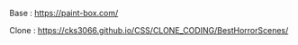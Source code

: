 Base : https://paint-box.com/

Clone : https://cks3066.github.io/CSS/CLONE_CODING/BestHorrorScenes/
